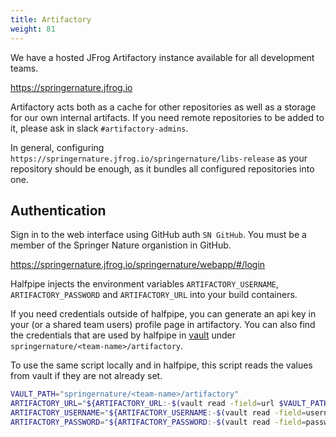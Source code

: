 ```yaml
---
title: Artifactory
weight: 81
---
```


We have a hosted JFrog Artifactory instance available for all development teams.

<https://springernature.jfrog.io>

Artifactory acts both as a cache for other repositories as well as a storage for our own internal artifacts. If you need remote repositories to be added to it, please ask in slack `#artifactory-admins`.

In general, configuring `https://springernature.jfrog.io/springernature/libs-release` as your repository should be enough, as it bundles all configured repositories into one.


## Authentication

Sign in to the web interface using GitHub auth `SN GitHub`. You must be a member of the Springer Nature organistion in GitHub.

<https://springernature.jfrog.io/springernature/webapp/#/login>

Halfpipe injects the environment variables `ARTIFACTORY_USERNAME`, `ARTIFACTORY_PASSWORD` and `ARTIFACTORY_URL` into your build containers.

If you need credentials outside of halfpipe, you can generate an api key in your (or a shared team users) profile page in artifactory. You can also find the credentials that are used by halfpipe in [vault](/vault/#springernature-your-team-artifactory) under `springernature/<team-name>/artifactory`.

To use the same script locally and in halfpipe, this script reads the values from vault if they are not already set.

```bash
VAULT_PATH="springernature/<team-name>/artifactory"
ARTIFACTORY_URL="${ARTIFACTORY_URL:-$(vault read -field=url $VAULT_PATH)}"
ARTIFACTORY_USERNAME="${ARTIFACTORY_USERNAME:-$(vault read -field=username $VAULT_PATH)}"
ARTIFACTORY_PASSWORD="${ARTIFACTORY_PASSWORD:-$(vault read -field=password $VAULT_PATH)}"
```
